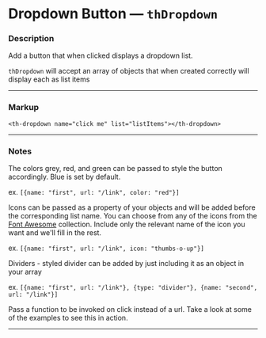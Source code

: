 # Dropdown Button — `thDropdown`

### Description

Add a button that when clicked displays a dropdown list.

`thDropdown` will accept an array of objects that when created correctly will display each as list items

---

### Markup

`<th-dropdown name="click me" list="listItems"></th-dropdown>`

---

### Notes

The colors grey, red, and green can be passed to style the button accordingly. Blue is set by default.

ex. `[{name: "first", url: "/link", color: "red"}]`

Icons can be passed as a property of your objects and will be added before the corresponding list name.
You can choose from any of the icons from the [Font Awesome](https://fortawesome.github.io/Font-Awesome/icons/ "icons!") collection.
Include only the relevant name of the icon you want and we'll fill in the rest.

ex. `[{name: "first", url: "/link", icon: "thumbs-o-up"}]`

Dividers - styled divider can be added by just including it as an object in your array

ex. `[{name: "first", url: "/link"}, {type: "divider"}, {name: "second", url: "/link"}]`

Pass a function to be invoked on click instead of a url. Take a look at some of the examples to see this in action.

---
